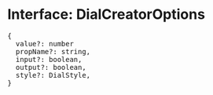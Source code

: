 # Interface: DialCreatorOptions

<pre>
{
  value?: number
  propName?: string,
  input?: boolean,
  output?: boolean,
  style?: <Ref to="./dial-style">DialStyle</Ref>,
}
</pre>

<script setup>
import Ref from '../../../../../components/api/Ref.vue';
</script>

